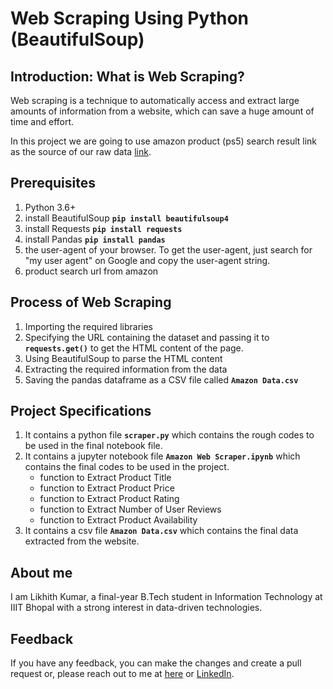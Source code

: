 # Web Scraping Using Python (BeautifulSoup)


## Introduction: What is Web Scraping?
Web scraping is a technique to automatically access and extract large amounts of information from a website, which can save a huge amount of time and effort. <br>

In this project we are going to use amazon product (ps5) search result link as the source of our raw data [link](https://www.amazon.in/s?k=playstation+5&sprefix=pla%2Caps%2C464&ref=nb_sb_ss_ts-doa-p_1_3).


## Prerequisites
1. Python 3.6+
2. install BeautifulSoup **```pip install beautifulsoup4```**
3. install Requests **```pip install requests```**
4. install Pandas **```pip install pandas```**
5. the user-agent of your browser. To get the user-agent, just search for "my user agent" on Google and copy the user-agent string.
6. product search url from amazon


## Process of Web Scraping
1. Importing the required libraries
2. Specifying the URL containing the dataset and passing it to **`requests.get()`** to get the HTML content of the page.
3. Using BeautifulSoup to parse the HTML content
4. Extracting the required information from the data
5. Saving the pandas dataframe as a CSV file called **`Amazon Data.csv`**


## Project Specifications
1. It contains a python file **`scraper.py`** which contains the rough codes to be used in the final notebook file.
2. It contains a jupyter notebook file **`Amazon Web Scraper.ipynb`** which contains the final codes to be used in the project.
    * function to Extract Product Title
    * function to Extract Product Price
    * function to Extract Product Rating
    * function to Extract Number of User Reviews
    * function to Extract Product Availability
3. It contains a csv file **`Amazon Data.csv`** which contains the final data extracted from the website.


## About me
I am Likhith Kumar, a final-year B.Tech student in Information Technology at IIIT Bhopal with a strong interest in data-driven technologies.


## Feedback
If you have any feedback, you can make the changes and create a pull request or, please reach out to me at [here](likhithpaidimarri0815@gmail.com) or [LinkedIn](www.linkedin.com/in/likhith-kumar-paidimarri-312603258).
